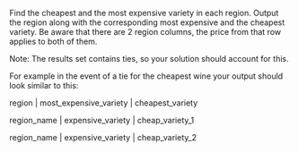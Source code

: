 Find the cheapest and the most expensive variety in each region. Output the region along with the corresponding most expensive and the cheapest variety. Be aware that there are 2 region columns, the price from that row applies to both of them.

Note: The results set contains ties, so your solution should account for this.

For example in the event of a tie for the cheapest wine your output should look similar to this:

region             | most_expensive_variety | cheapest_variety

region_name | expensive_variety             | cheap_variety_1

region_name | expensive_variety             | cheap_variety_2